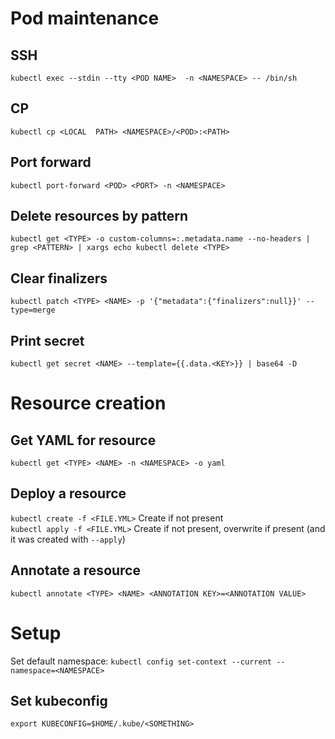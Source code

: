 # Pod maintenance
## SSH
`kubectl exec --stdin --tty <POD NAME>  -n <NAMESPACE> -- /bin/sh`

## CP
`kubectl cp <LOCAL  PATH> <NAMESPACE>/<POD>:<PATH>`

## Port forward
`kubectl port-forward <POD> <PORT> -n <NAMESPACE>`

## Delete resources by pattern
`kubectl get <TYPE> -o custom-columns=:.metadata.name --no-headers | grep <PATTERN> | xargs echo kubectl delete <TYPE>`

## Clear finalizers
`kubectl patch <TYPE> <NAME> -p '{"metadata":{"finalizers":null}}' --type=merge`

## Print secret
`kubectl get secret <NAME> --template={{.data.<KEY>}} | base64 -D`


# Resource creation
## Get YAML for resource
`kubectl get <TYPE> <NAME> -n <NAMESPACE> -o yaml`

## Deploy a resource
`kubectl create -f <FILE.YML>` Create if not present  
`kubectl apply -f <FILE.YML>` Create if not present, overwrite if present (and it was created with `--apply`)

## Annotate a resource
`kubectl annotate <TYPE> <NAME> <ANNOTATION KEY>=<ANNOTATION VALUE>`

# Setup

Set default namespace: `kubectl config set-context --current --namespace=<NAMESPACE>`

## Set kubeconfig

`export KUBECONFIG=$HOME/.kube/<SOMETHING>`

